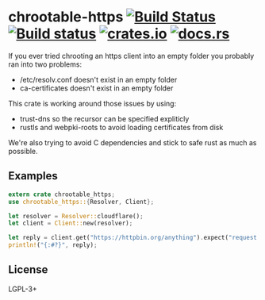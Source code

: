 # chrootable-https [![Build Status][travis-img]][travis] [![Build status][appveyor-img]][appveyor] [![crates.io][crates-img]][crates] [![docs.rs][docs-img]][docs]

[travis-img]:   https://travis-ci.com/kpcyrd/chrootable-https.svg?branch=master
[travis]:       https://travis-ci.com/kpcyrd/chrootable-https
[appveyor-img]: https://ci.appveyor.com/api/projects/status/o511x4s3ft6te7by/branch/master?svg=true
[appveyor]:     https://ci.appveyor.com/project/kpcyrd/chrootable-https/branch/master
[crates-img]:   https://img.shields.io/crates/v/chrootable-https.svg
[crates]:       https://crates.io/crates/chrootable-https
[docs-img]:     https://docs.rs/chrootable-https/badge.svg
[docs]:         https://docs.rs/chrootable-https

If you ever tried chrooting an https client into an empty folder you probably
ran into two problems:

- /etc/resolv.conf doesn't exist in an empty folder
- ca-certificates doesn't exist in an empty folder

This crate is working around those issues by using:

- trust-dns so the recursor can be specified expliticly
- rustls and webpki-roots to avoid loading certificates from disk

We're also trying to avoid C dependencies and stick to safe rust as much as
possible.

## Examples

```rust
extern crate chrootable_https;
use chrootable_https::{Resolver, Client};

let resolver = Resolver::cloudflare();
let client = Client::new(resolver);

let reply = client.get("https://httpbin.org/anything").expect("request failed");
println!("{:#?}", reply);
```

## License

LGPL-3+
